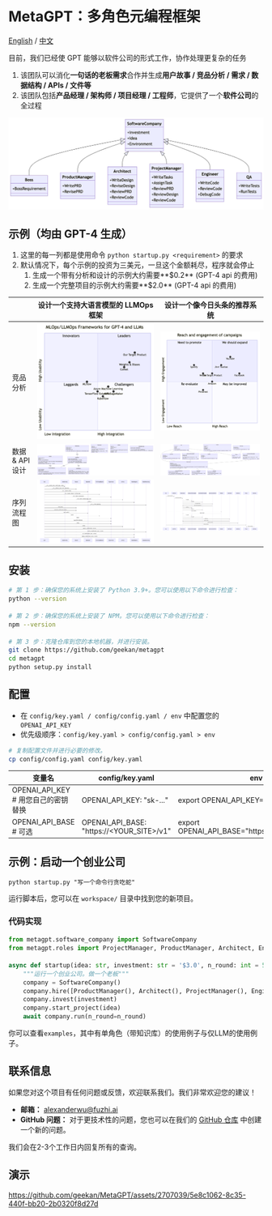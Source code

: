 # MetaGPT：多角色元编程框架

[English](./README.md) / [中文](./README_CN.md)

目前，我们已经使 GPT 能够以软件公司的形式工作，协作处理更复杂的任务

1. 该团队可以消化**一句话的老板需求**合作并生成**用户故事 / 竞品分析 / 需求 / 数据结构 / APIs / 文件等**
2. 该团队包括**产品经理 / 架构师 / 项目经理 / 工程师**，它提供了一个**软件公司**的全过程

![一个完全由大语言模型角色构成的软件公司](./resources/software_company_cd.jpeg)

## 示例（均由 GPT-4 生成）

1. 这里的每一列都是使用命令 `python startup.py <requirement>` 的要求
2. 默认情况下，每个示例的投资为三美元，一旦这个金额耗尽，程序就会停止
   1. 生成一个带有分析和设计的示例大约需要**$0.2** (GPT-4 api 的费用)
   2. 生成一个完整项目的示例大约需要**$2.0** (GPT-4 api 的费用)

|             | 设计一个支持大语言模型的 LLMOps 框架                                                              | 设计一个像今日头条的推荐系统                                                                                |
|-------------|-------------------------------------------------------------------------------------------|-----------------------------------------------------------------------------------------------|
| 竞品分析        | ![LLMOps 竞品分析](resources/workspace/llmops_framework/resources/competitive_analysis.png)   | ![今日头条 Recsys 竞品分析](resources/workspace/content_rec_sys/resources/competitive_analysis.png)   |
| 数据 & API 设计 | ![LLMOps 数据 & API 设计](resources/workspace/llmops_framework/resources/data_api_design.png) | ![今日头条 Recsys 数据 & API 设计](resources/workspace/content_rec_sys/resources/data_api_design.png) |
| 序列流程图       | ![LLMOps 序列流程图](resources/workspace/llmops_framework/resources/seq_flow.png)              | ![今日头条 Recsys 序列流程图](resources/workspace/content_rec_sys/resources/seq_flow.png)              |

## 安装

```bash
# 第 1 步：确保您的系统上安装了 Python 3.9+。您可以使用以下命令进行检查：
python --version

# 第 2 步：确保您的系统上安装了 NPM。您可以使用以下命令进行检查：
npm --version

# 第 3 步：克隆仓库到您的本地机器，并进行安装。
git clone https://github.com/geekan/metagpt
cd metagpt
python setup.py install
```

## 配置

- 在 `config/key.yaml / config/config.yaml / env` 中配置您的 `OPENAI_API_KEY`
- 优先级顺序：`config/key.yaml > config/config.yaml > env`

```bash
# 复制配置文件并进行必要的修改。
cp config/config.yaml config/key.yaml
```

| 变量名                              | config/key.yaml                           | env                            |
|--------------------------------------------|-------------------------------------------|--------------------------------|
| OPENAI_API_KEY # 用您自己的密钥替换 | OPENAI_API_KEY: "sk-..."                  | export OPENAI_API_KEY="sk-..." |
| OPENAI_API_BASE # 可选  | OPENAI_API_BASE: "https://<YOUR_SITE>/v1" | export OPENAI_API_BASE="https://<YOUR_SITE>/v1"   |

## 示例：启动一个创业公司

```shell
python startup.py "写一个命令行贪吃蛇"
```

运行脚本后，您可以在 `workspace/` 目录中找到您的新项目。

### 代码实现

```python
from metagpt.software_company import SoftwareCompany
from metagpt.roles import ProjectManager, ProductManager, Architect, Engineer

async def startup(idea: str, investment: str = '$3.0', n_round: int = 5):
    """运行一个创业公司。做一个老板"""
    company = SoftwareCompany()
    company.hire([ProductManager(), Architect(), ProjectManager(), Engineer()])
    company.invest(investment)
    company.start_project(idea)
    await company.run(n_round=n_round)
```

你可以查看`examples`，其中有单角色（带知识库）的使用例子与仅LLM的使用例子。

## 联系信息

如果您对这个项目有任何问题或反馈，欢迎联系我们。我们非常欢迎您的建议！

- **邮箱：** alexanderwu@fuzhi.ai
- **GitHub 问题：** 对于更技术性的问题，您也可以在我们的 [GitHub 仓库](https://github.com/geekan/metagpt/issues) 中创建一个新的问题。

我们会在2-3个工作日内回复所有的查询。

## 演示

https://github.com/geekan/MetaGPT/assets/2707039/5e8c1062-8c35-440f-bb20-2b0320f8d27d
